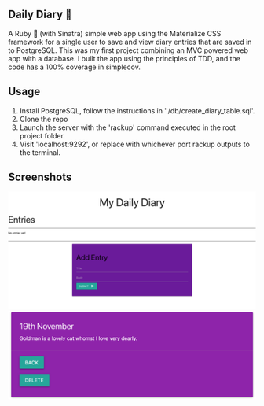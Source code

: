 ## Daily Diary 📔
A Ruby 💎 (with Sinatra) simple web app using the Materialize CSS framework for a single user to save and view diary entries that are saved in to PostgreSQL. This was my first project combining an MVC powered web app with a database. I built the app using the principles of TDD, and the code has a 100% coverage in simplecov.

## Usage

 1. Install PostgreSQL, follow the instructions in './db/create_diary_table.sql'.
 2. Clone the repo
 3. Launch the server with the 'rackup' command executed in the root project folder.
 4. Visit 'localhost:9292', or replace with whichever port rackup outputs to the terminal.

## Screenshots
![Main app page](./screenshots/Screenshot1.png)
![Individual diary entry](./screenshots/Screenshot2.png)
